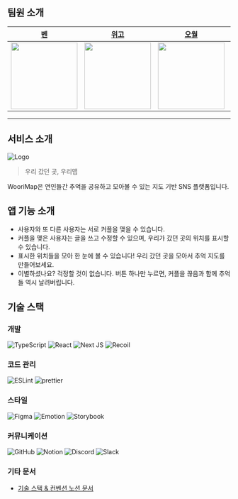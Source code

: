 ## 팀원 소개

<div align="center">

| [벤](https://github.com/mrbartrns) | [위고](https://github.com/Yummy-sk) | [오월](https://github.com/MayOwall) | [맷](https://github.com/sangjin149) | [엘리오](https://github.com/woojerry) |
| :-------------------------------------------------------------------------------------------------------------: | :-------------------------------------------------------------------------------------------------------------: | :-------------------------------------------------------------------------------------------------------------: | :-------------------------------------------------------------------------------------------------------------: | :-------------------------------------------------------------------------------------------------------------: |
| <img src="https://avatars.githubusercontent.com/u/56826914?v=4" width=150 /> | <img src="https://avatars.githubusercontent.com/u/60822846?v=4" width=150 /> | <img src="https://avatars.githubusercontent.com/u/97934878?v=4" width=150 /> | <img src="https://avatars.githubusercontent.com/u/53640976?v=4" width=150 /> | <img src="https://avatars.githubusercontent.com/u/50645183?v=4" width=150 /> |
---

</div>

## 서비스 소개

![Logo](https://user-images.githubusercontent.com/56826914/186185487-c31c5514-bb85-471c-9c95-64b6e954017a.png)

> 우리 갔던 곳, 우리맵

WooriMap은 연인들간 추억을 공유하고 모아볼 수 있는 지도 기반 SNS 플랫폼입니다.  

## 앱 기능 소개

- 사용자와 또 다른 사용자는 서로 커플을 맺을 수 있습니다.
- 커플을 맺은 사용자는 글을 쓰고 수정할 수 있으며, 우리가 갔던 곳의 위치를 표시할 수 있습니다.
- 표시한 위치들을 모아 한 눈에 볼 수 있습니다! 우리 갔던 곳을 모아서 추억 지도를 만들어보세요.
- 이별하셨나요? 걱정할 것이 없습니다. 버튼 하나만 누르면, 커플을 끊음과 함께 추억들 역시 날려버립니다.

## 기술 스택

### 개발

![TypeScript](https://img.shields.io/badge/typescript-%23007ACC.svg?style=for-the-badge&logo=typescript&logoColor=white)
![React](https://img.shields.io/badge/react-%2320232a.svg?style=for-the-badge&logo=react&logoColor=%2361DAFB)
![Next JS](https://img.shields.io/badge/Next-black?style=for-the-badge&logo=next.js&logoColor=white)
![Recoil](https://img.shields.io/badge/Recoil-blue?style=for-the-badge&logoColor=white)

### 코드 관리

![ESLint](https://img.shields.io/badge/ESLint-4B3263?style=for-the-badge&logo=eslint&logoColor=white)
![prettier](https://img.shields.io/badge/prettier-ff69b4.svg?style=for-the-badge)

### 스타일

![Figma](https://img.shields.io/badge/figma-%23F24E1E.svg?style=for-the-badge&logo=figma&logoColor=white)
![Emotion](https://img.shields.io/badge/Emotion-af8eb5.svg?&style=for-the-badge&logo=Emotion&logoColor=white)
![Storybook](https://img.shields.io/badge/-Storybook-FF4785?style=for-the-badge&logo=storybook&logoColor=white)

### 커뮤니케이션

![GitHub](https://img.shields.io/badge/github-%23121011.svg?style=for-the-badge&logo=github&logoColor=white)
![Notion](https://img.shields.io/badge/Notion-%23000000.svg?style=for-the-badge&logo=notion&logoColor=white)
![Discord](https://img.shields.io/badge/Discord-%237289DA.svg?style=for-the-badge&logo=discord&logoColor=white)
![Slack](https://img.shields.io/badge/Slack-4A154B?style=for-the-badge&logo=slack&logoColor=white)

### 기타 문서

- [기술 스택 & 컨벤션 노션 문서](https://backend-devcourse.notion.site/bdea3ced39f748ffa84f20396dbe6d33)
